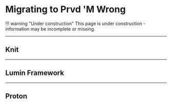 # Migrating to Prvd 'M Wrong

!!! warning "Under construction"
    This page is under construction - information may be incomplete or missing.

---

## Knit

---

## Lumin Framework

---

## Proton
